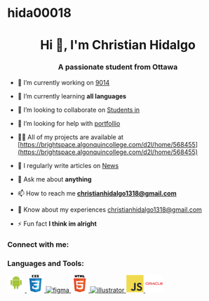 # hida00018

<h1 align="center">Hi 👋, I'm Christian Hidalgo</h1>
<h3 align="center">A passionate student from Ottawa</h3>

- 🔭 I’m currently working on [9014](https://brightspace.algonquincollege.com/d2l/lms/dropbox/user/folders_list.d2l?ou=568797&isprv=0)

- 🌱 I’m currently learning **all languages**

- 👯 I’m looking to collaborate on [Students in](https://brightspace.algonquincollege.com/d2l/lms/dropbox/user/folders_list.d2l?ou=568797&isprv=0)

- 🤝 I’m looking for help with [portfollio](https://brightspace.algonquincollege.com/d2l/home/568455)

- 👨‍💻 All of my projects are available at [https://brightspace.algonquincollege.com/d2l/home/568455](https://brightspace.algonquincollege.com/d2l/home/568455)

- 📝 I regularly write articles on [News](News)

- 💬 Ask me about **anything**

- 📫 How to reach me **christianhidalgo1318@gmail.com**

- 📄 Know about my experiences [christianhidalgo1318@gmail.com](christianhidalgo1318@gmail.com)

- ⚡ Fun fact **I think im alright**

<h3 align="left">Connect with me:</h3>
<p align="left">
</p>

<h3 align="left">Languages and Tools:</h3>
<p align="left"> <a href="https://developer.android.com" target="_blank" rel="noreferrer"> <img src="https://raw.githubusercontent.com/devicons/devicon/master/icons/android/android-original-wordmark.svg" alt="android" width="40" height="40"/> </a> <a href="https://www.w3schools.com/css/" target="_blank" rel="noreferrer"> <img src="https://raw.githubusercontent.com/devicons/devicon/master/icons/css3/css3-original-wordmark.svg" alt="css3" width="40" height="40"/> </a> <a href="https://www.figma.com/" target="_blank" rel="noreferrer"> <img src="https://www.vectorlogo.zone/logos/figma/figma-icon.svg" alt="figma" width="40" height="40"/> </a> <a href="https://www.w3.org/html/" target="_blank" rel="noreferrer"> <img src="https://raw.githubusercontent.com/devicons/devicon/master/icons/html5/html5-original-wordmark.svg" alt="html5" width="40" height="40"/> </a> <a href="https://www.adobe.com/in/products/illustrator.html" target="_blank" rel="noreferrer"> <img src="https://www.vectorlogo.zone/logos/adobe_illustrator/adobe_illustrator-icon.svg" alt="illustrator" width="40" height="40"/> </a> <a href="https://developer.mozilla.org/en-US/docs/Web/JavaScript" target="_blank" rel="noreferrer"> <img src="https://raw.githubusercontent.com/devicons/devicon/master/icons/javascript/javascript-original.svg" alt="javascript" width="40" height="40"/> </a> <a href="https://www.oracle.com/" target="_blank" rel="noreferrer"> <img src="https://raw.githubusercontent.com/devicons/devicon/master/icons/oracle/oracle-original.svg" alt="oracle" width="40" height="40"/> </a> </p>
